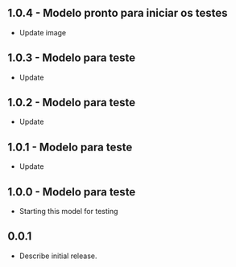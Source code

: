 ## 1.0.4 - Modelo pronto para iniciar os testes

* Update image

## 1.0.3 - Modelo para teste

* Update

## 1.0.2 - Modelo para teste

* Update

## 1.0.1 - Modelo para teste

* Update

## 1.0.0 - Modelo para teste

* Starting this model for testing

## 0.0.1

* Describe initial release.
